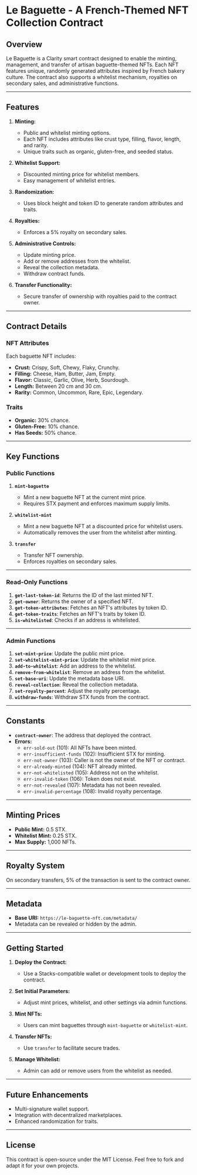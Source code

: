 # **Le Baguette - A French-Themed NFT Collection Contract**

## **Overview**
Le Baguette is a Clarity smart contract designed to enable the minting, management, and transfer of artisan baguette-themed NFTs. Each NFT features unique, randomly generated attributes inspired by French bakery culture. The contract also supports a whitelist mechanism, royalties on secondary sales, and administrative functions.

---

## **Features**
1. **Minting:**
   - Public and whitelist minting options.
   - Each NFT includes attributes like crust type, filling, flavor, length, and rarity.
   - Unique traits such as organic, gluten-free, and seeded status.

2. **Whitelist Support:**
   - Discounted minting price for whitelist members.
   - Easy management of whitelist entries.

3. **Randomization:**
   - Uses block height and token ID to generate random attributes and traits.

4. **Royalties:**
   - Enforces a 5% royalty on secondary sales.

5. **Administrative Controls:**
   - Update minting price.
   - Add or remove addresses from the whitelist.
   - Reveal the collection metadata.
   - Withdraw contract funds.

6. **Transfer Functionality:**
   - Secure transfer of ownership with royalties paid to the contract owner.

---

## **Contract Details**

### **NFT Attributes**
Each baguette NFT includes:
- **Crust:** Crispy, Soft, Chewy, Flaky, Crunchy.
- **Filling:** Cheese, Ham, Butter, Jam, Empty.
- **Flavor:** Classic, Garlic, Olive, Herb, Sourdough.
- **Length:** Between 20 cm and 30 cm.
- **Rarity:** Common, Uncommon, Rare, Epic, Legendary.

### **Traits**
- **Organic:** 30% chance.
- **Gluten-Free:** 10% chance.
- **Has Seeds:** 50% chance.

---

## **Key Functions**

### **Public Functions**
1. **`mint-baguette`**
   - Mint a new baguette NFT at the current mint price.
   - Requires STX payment and enforces maximum supply limits.

2. **`whitelist-mint`**
   - Mint a new baguette NFT at a discounted price for whitelist users.
   - Automatically removes the user from the whitelist after minting.

3. **`transfer`**
   - Transfer NFT ownership.
   - Enforces royalties on secondary sales.

---

### **Read-Only Functions**
1. **`get-last-token-id`**: Returns the ID of the last minted NFT.
2. **`get-owner`**: Returns the owner of a specified NFT.
3. **`get-token-attributes`**: Fetches an NFT's attributes by token ID.
4. **`get-token-traits`**: Fetches an NFT's traits by token ID.
5. **`is-whitelisted`**: Checks if an address is whitelisted.

---

### **Admin Functions**
1. **`set-mint-price`**: Update the public mint price.
2. **`set-whitelist-mint-price`**: Update the whitelist mint price.
3. **`add-to-whitelist`**: Add an address to the whitelist.
4. **`remove-from-whitelist`**: Remove an address from the whitelist.
5. **`set-base-uri`**: Update the metadata base URI.
6. **`reveal-collection`**: Reveal the collection metadata.
7. **`set-royalty-percent`**: Adjust the royalty percentage.
8. **`withdraw-funds`**: Withdraw STX funds from the contract.

---

## **Constants**
- **`contract-owner`**: The address that deployed the contract.
- **Errors:**
  - `err-sold-out` (101): All NFTs have been minted.
  - `err-insufficient-funds` (102): Insufficient STX for minting.
  - `err-not-owner` (103): Caller is not the owner of the NFT or contract.
  - `err-already-minted` (104): NFT already minted.
  - `err-not-whitelisted` (105): Address not on the whitelist.
  - `err-invalid-token` (106): Token does not exist.
  - `err-not-revealed` (107): Metadata has not been revealed.
  - `err-invalid-percentage` (108): Invalid royalty percentage.

---

## **Minting Prices**
- **Public Mint:** 0.5 STX.
- **Whitelist Mint:** 0.25 STX.
- **Max Supply:** 1,000 NFTs.

---

## **Royalty System**
On secondary transfers, 5% of the transaction is sent to the contract owner.

---

## **Metadata**
- **Base URI:** `https://le-baguette-nft.com/metadata/`
- Metadata can be revealed or hidden by the admin.

---

## **Getting Started**

1. **Deploy the Contract:**
   - Use a Stacks-compatible wallet or development tools to deploy the contract.

2. **Set Initial Parameters:**
   - Adjust mint prices, whitelist, and other settings via admin functions.

3. **Mint NFTs:**
   - Users can mint baguettes through `mint-baguette` or `whitelist-mint`.

4. **Transfer NFTs:**
   - Use `transfer` to facilitate secure trades.

5. **Manage Whitelist:**
   - Admin can add or remove users from the whitelist as needed.

---

## **Future Enhancements**
- Multi-signature wallet support.
- Integration with decentralized marketplaces.
- Enhanced randomization for traits.

---

## **License**
This contract is open-source under the MIT License. Feel free to fork and adapt it for your own projects.